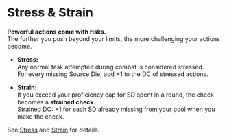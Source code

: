 # Stress & Strain

**Powerful actions come with risks.**  
The further you push beyond your limits, the more challenging your actions become.

- **Stress:**  
  Any normal task attempted during combat is considered stressed.  
  For every missing Source Die, add +1 to the DC of stressed actions.

- **Strain:**  
  If you exceed your proficiency cap for SD spent in a round, the check becomes a **strained check**.  
  Strained DC: +1 for each SD already missing from your pool when you make the check.

See [Stress](/docs/stress) and [Strain](/docs/strain) for details.
